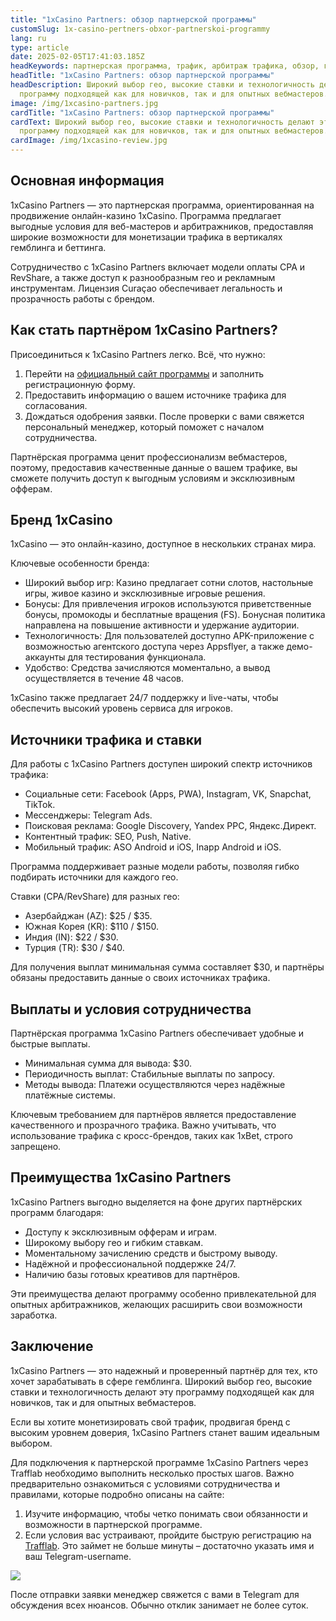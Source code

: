 ```yaml
---
title: "1xCasino Partners: обзор партнерской программы"
customSlug: 1x-casino-pertners-obxor-partnerskoi-programmy
lang: ru
type: article
date: 2025-02-05T17:41:03.185Z
headKeywords: партнерская программа, трафик, арбитраж трафика, обзор, гемблинг, беттинг
headTitle: "1xCasino Partners: обзор партнерской программы"
headDescription: Широкий выбор гео, высокие ставки и технологичность делают эту
  программу подходящей как для новичков, так и для опытных вебмастеров.
image: /img/1xcasino-partners.jpg
cardTitle: "1xCasino Partners: обзор партнерской программы"
cardText: Широкий выбор гео, высокие ставки и технологичность делают эту
  программу подходящей как для новичков, так и для опытных вебмастеров.
cardImage: /img/1xcasino-review.jpg
---
```



## Основная информация

1xCasino Partners — это партнерская программа, ориентированная на продвижение онлайн-казино 1xCasino. Программа предлагает выгодные условия для веб-мастеров и арбитражников, предоставляя широкие возможности для монетизации трафика в вертикалях гемблинга и беттинга.

Сотрудничество с 1xCasino Partners включает модели оплаты CPA и RevShare, а также доступ к разнообразным гео и рекламным инструментам. Лицензия Curaçao обеспечивает легальность и прозрачность работы с брендом.



## Как стать партнёром 1xCasino Partners?

Присоединиться к 1xCasino Partners легко. Всё, что нужно:

1. Перейти на [официальный сайт программы](https://trafflab.io/ru/) и заполнить регистрационную форму.
2. Предоставить информацию о вашем источнике трафика для согласования.
3. Дождаться одобрения заявки. После проверки с вами свяжется персональный менеджер, который поможет с началом сотрудничества.

Партнёрская программа ценит профессионализм вебмастеров, поэтому, предоставив качественные данные о вашем трафике, вы сможете получить доступ к выгодным условиям и эксклюзивным офферам.



## Бренд 1xCasino

1xCasino — это онлайн-казино, доступное в нескольких странах мира.

Ключевые особенности бренда:

* Широкий выбор игр: Казино предлагает сотни слотов, настольные игры, живое казино и эксклюзивные игровые решения.
* Бонусы: Для привлечения игроков используются приветственные бонусы, промокоды и бесплатные вращения (FS). Бонусная политика направлена на повышение активности и удержание аудитории.
* Технологичность: Для пользователей доступно APK-приложение с возможностью агентского доступа через Appsflyer, а также демо-аккаунты для тестирования функционала.
* Удобство: Средства зачисляются моментально, а вывод осуществляется в течение 48 часов.

1xCasino также предлагает 24/7 поддержку и live-чаты, чтобы обеспечить высокий уровень сервиса для игроков.



## Источники трафика и ставки

Для работы с 1xCasino Partners доступен широкий спектр источников трафика:

* Социальные сети: Facebook (Apps, PWA), Instagram, VK, Snapchat, TikTok.
* Мессенджеры: Telegram Ads.
* Поисковая реклама: Google Discovery, Yandex PPC, Яндекс.Директ.
* Контентный трафик: SEO, Push, Native.
* Мобильный трафик: ASO Android и iOS, Inapp Android и iOS.

Программа поддерживает разные модели работы, позволяя гибко подбирать источники для каждого гео.

Ставки (CPA/RevShare) для разных гео:

* Азербайджан (AZ): $25 / $35.
* Южная Корея (KR): $110 / $150.
* Индия (IN): $22 / $30.
* Турция (TR): $30 / $40.

Для получения выплат минимальная сумма составляет $30, и партнёры обязаны предоставить данные о своих источниках трафика.



## Выплаты и условия сотрудничества

Партнёрская программа 1xCasino Partners обеспечивает удобные и быстрые выплаты.

* Минимальная сумма для вывода: $30.
* Периодичность выплат: Стабильные выплаты по запросу.
* Методы вывода: Платежи осуществляются через надёжные платёжные системы.

Ключевым требованием для партнёров является предоставление качественного и прозрачного трафика. Важно учитывать, что использование трафика с кросс-брендов, таких как 1xBet, строго запрещено.



## Преимущества 1xCasino Partners

1xCasino Partners выгодно выделяется на фоне других партнёрских программ благодаря:

* Доступу к эксклюзивным офферам и играм.
* Широкому выбору гео и гибким ставкам.
* Моментальному зачислению средств и быстрому выводу.
* Надёжной и профессиональной поддержке 24/7.
* Наличию базы готовых креативов для партнёров.

Эти преимущества делают программу особенно привлекательной для опытных арбитражников, желающих расширить свои возможности заработка.



## Заключение

1xCasino Partners — это надежный и проверенный партнёр для тех, кто хочет зарабатывать в сфере гемблинга. Широкий выбор гео, высокие ставки и технологичность делают эту программу подходящей как для новичков, так и для опытных вебмастеров.

Если вы хотите монетизировать свой трафик, продвигая бренд с высоким уровнем доверия, 1xCasino Partners станет вашим идеальным выбором.



Для подключения к партнерской программе 1xCasino Partners через Trafflab необходимо выполнить несколько простых шагов. Важно предварительно ознакомиться с условиями сотрудничества и правилами, которые подробно описаны на сайте:

1. Изучите информацию, чтобы четко понимать свои обязанности и возможности в партнерской программе.
2. Если условия вас устраивают, пройдите быструю регистрацию на [Trafflab](https://trafflab.io/ru). Это займет не больше минуты – достаточно указать имя и ваш Telegram-username.

![](https://lh7-rt.googleusercontent.com/docsz/AD_4nXcDIsYkuRBVMnWJAdcSVLdsdBJ-RgMLenSmjz15NNxRZ50AxHwUXy4YGSXuWj_yEYKKUfO9cRY7K396WS70eV4ZlzR0JGZgci_rZOQhBr1XSi0KJUZamZUvY7XRalbKFG4?key=KqMQI2hhvB48_D8ooe4xbAj-)

После отправки заявки менеджер свяжется с вами в Telegram для обсуждения всех нюансов. Обычно отклик занимает не более суток.